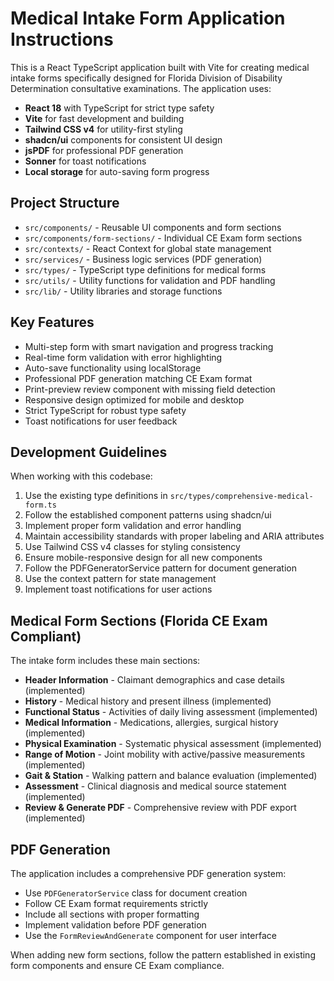 <!-- Use this file to provide workspace-specific custom instructions to Copilot. For more details, visit https://code.visualstudio.com/docs/copilot/copilot-customization#_use-a-githubcopilotinstructionsmd-file -->

# Medical Intake Form Application Instructions

This is a React TypeScript application built with Vite for creating medical intake forms specifically designed for Florida Division of Disability Determination consultative examinations. The application uses:

- **React 18** with TypeScript for strict type safety
- **Vite** for fast development and building
- **Tailwind CSS v4** for utility-first styling
- **shadcn/ui** components for consistent UI design
- **jsPDF** for professional PDF generation
- **Sonner** for toast notifications
- **Local storage** for auto-saving form progress

## Project Structure

- `src/components/` - Reusable UI components and form sections
- `src/components/form-sections/` - Individual CE Exam form sections
- `src/contexts/` - React Context for global state management
- `src/services/` - Business logic services (PDF generation)
- `src/types/` - TypeScript type definitions for medical forms
- `src/utils/` - Utility functions for validation and PDF handling
- `src/lib/` - Utility libraries and storage functions

## Key Features

- Multi-step form with smart navigation and progress tracking
- Real-time form validation with error highlighting
- Auto-save functionality using localStorage
- Professional PDF generation matching CE Exam format
- Print-preview review component with missing field detection
- Responsive design optimized for mobile and desktop
- Strict TypeScript for robust type safety
- Toast notifications for user feedback

## Development Guidelines

When working with this codebase:

1. Use the existing type definitions in `src/types/comprehensive-medical-form.ts`
2. Follow the established component patterns using shadcn/ui
3. Implement proper form validation and error handling
4. Maintain accessibility standards with proper labeling and ARIA attributes
5. Use Tailwind CSS v4 classes for styling consistency
6. Ensure mobile-responsive design for all new components
7. Follow the PDFGeneratorService pattern for document generation
8. Use the context pattern for state management
9. Implement toast notifications for user actions

## Medical Form Sections (Florida CE Exam Compliant)

The intake form includes these main sections:
- **Header Information** - Claimant demographics and case details (implemented)
- **History** - Medical history and present illness (implemented)
- **Functional Status** - Activities of daily living assessment (implemented)
- **Medical Information** - Medications, allergies, surgical history (implemented)
- **Physical Examination** - Systematic physical assessment (implemented)
- **Range of Motion** - Joint mobility with active/passive measurements (implemented)
- **Gait & Station** - Walking pattern and balance evaluation (implemented)
- **Assessment** - Clinical diagnosis and medical source statement (implemented)
- **Review & Generate PDF** - Comprehensive review with PDF export (implemented)

## PDF Generation

The application includes a comprehensive PDF generation system:
- Use `PDFGeneratorService` class for document creation
- Follow CE Exam format requirements strictly
- Include all sections with proper formatting
- Implement validation before PDF generation
- Use the `FormReviewAndGenerate` component for user interface

When adding new form sections, follow the pattern established in existing form components and ensure CE Exam compliance.
